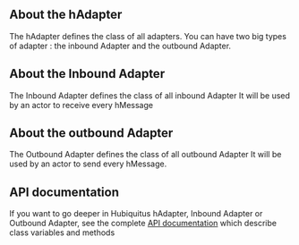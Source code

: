 ## About the hAdapter

The hAdapter defines the class of all adapters.
You can have two big types of adapter : the inbound Adapter and the outbound Adapter.

## About the Inbound Adapter

The Inbound Adapter defines the class of all inbound Adapter
It will be used by an actor to receive every hMessage

## About the outbound Adapter

The Outbound Adapter defines the class of all outbound Adapter
It will be used by an actor to send every hMessage.


## API documentation

If you want to go deeper in Hubiquitus hAdapter, Inbound Adapter or Outbound Adapter, see the complete [API documentation](http://coffeedoc.info/github/hubiquitus/hubiquitus/master/) which describe class variables and methods
